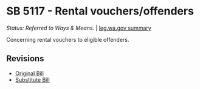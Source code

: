 # SB 5117 - Rental vouchers/offenders
*Status: Referred to Ways & Means.* | [leg.wa.gov summary](https://app.leg.wa.gov/billsummary?BillNumber=5117&Year=2021)

Concerning rental vouchers to eligible offenders.

## Revisions
* [Original Bill](1/)
* [Substitute Bill](S/)